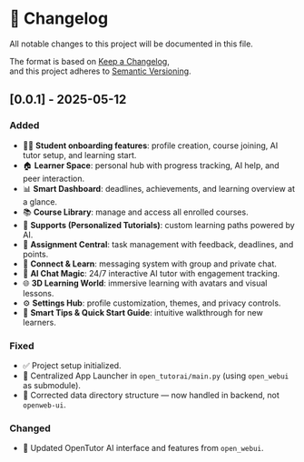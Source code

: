 # 📘 Changelog

All notable changes to this project will be documented in this file.

The format is based on [Keep a Changelog](https://keepachangelog.com/en/1.1.0/),  
and this project adheres to [Semantic Versioning](https://semver.org/spec/v2.0.0.html).

## [0.0.1] - 2025-05-12

### Added
- 👩‍🎓 **Student onboarding features**: profile creation, course joining, AI tutor setup, and learning start.
- 🏠 **Learner Space**: personal hub with progress tracking, AI help, and peer interaction.
- 📊 **Smart Dashboard**: deadlines, achievements, and learning overview at a glance.
- 📚 **Course Library**: manage and access all enrolled courses.
- 🧩 **Supports (Personalized Tutorials)**: custom learning paths powered by AI.
- 📝 **Assignment Central**: task management with feedback, deadlines, and points.
- 💬 **Connect & Learn**: messaging system with group and private chat.
- 🤖 **AI Chat Magic**: 24/7 interactive AI tutor with engagement tracking.
- 🌐 **3D Learning World**: immersive learning with avatars and visual lessons.
- ⚙️ **Settings Hub**: profile customization, themes, and privacy controls.
- 🚀 **Smart Tips & Quick Start Guide**: intuitive walkthrough for new learners.

### Fixed
- ✅ Project setup initialized.
- 🧭 Centralized App Launcher in `open_tutorai/main.py` (using `open_webui` as submodule).
- 📁 Corrected data directory structure — now handled in backend, not `openweb-ui`.

### Changed
- 🎨 Updated OpenTutor AI interface and features from `open_webui`.